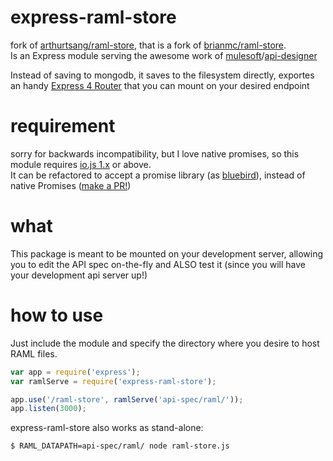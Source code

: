 # express-raml-store
fork of [arthurtsang/raml-store](https://github.com/arthurtsang/raml-store), that is a fork of [brianmc/raml-store](https://github.com/brianmc/raml-store).  
Is an Express module serving the awesome work of [mulesoft](https://github.com/mulesoft)/[api-designer](https://github.com/mulesoft/api-designer)  

Instead of saving to mongodb, it saves to the filesystem directly, exportes an handy [Express 4 Router](http://expressjs.com/guide/routing.html#express-router) that you can mount on your desired endpoint

# requirement
sorry for backwards incompatibility, but I love native promises, so this module requires [io.js 1.x](https://iojs.org/) or above.  
It can be refactored to accept a promise library (as [bluebird](https://github.com/petkaantonov/bluebird)), instead of native Promises ([make a PR!](/pulls))

# what
This package is meant to be mounted on your development server, allowing you to edit the API spec on-the-fly and ALSO test it (since you will have your development api server up!)

# how to use
Just include the module and specify the directory where you desire to host RAML files.

```javascript
var app = require('express');
var ramlServe = require('express-raml-store');

app.use('/raml-store', ramlServe('api-spec/raml/'));
app.listen(3000);
```

express-raml-store also works as stand-alone:

```shell
$ RAML_DATAPATH=api-spec/raml/ node raml-store.js
```
